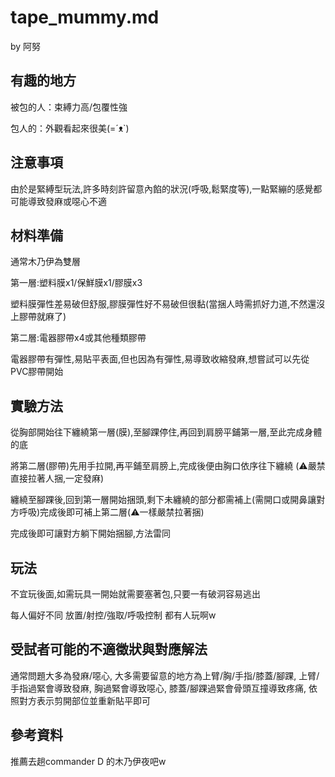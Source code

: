 tape_mummy.md
===
by 阿努

有趣的地方
---
被包的人：束縛力高/包覆性強

包人的：外觀看起來很美(=´ᴥ`)

注意事項
---
由於是緊縛型玩法,許多時刻許留意內餡的狀況(呼吸,鬆緊度等),一點緊繃的感覺都可能導致發麻或噁心不適

材料準備
---
通常木乃伊為雙層

第一層:塑料膜x1/保鮮膜x1/膠膜x3

塑料膜彈性差易破但舒服,膠膜彈性好不易破但很黏(當捆人時需抓好力道,不然還沒上膠帶就麻了)

第二層:電器膠帶x4或其他種類膠帶

電器膠帶有彈性,易貼平表面,但也因為有彈性,易導致收縮發麻,想嘗試可以先從PVC膠帶開始

實驗方法
---
從胸部開始往下纏繞第一層(膜),至腳踝停住,再回到肩膀平鋪第一層,至此完成身體的底

將第二層(膠帶)先用手拉開,再平鋪至肩膀上,完成後便由胸口依序往下纏繞
(⚠️嚴禁直接拉著人捆,一定發麻)

纏繞至腳踝後,回到第一層開始捆頭,剩下未纏繞的部分都需補上(需開口或開鼻讓對方呼吸)完成後即可補上第二層(⚠️一樣嚴禁拉著捆)

完成後即可讓對方躺下開始捆腳,方法雷同

玩法
---
不宜玩後面,如需玩具一開始就需要塞著包,只要一有破洞容易逃出

每人偏好不同 放置/射控/強取/呼吸控制 都有人玩啊w

受試者可能的不適徵狀與對應解法
---
通常問題大多為發麻/噁心, 大多需要留意的地方為上臂/胸/手指/膝蓋/腳踝, 上臂/手指過緊會導致發麻, 胸過緊會導致噁心, 膝蓋/腳踝過緊會骨頭互撞導致疼痛, 依照對方表示剪開部位並重新貼平即可

參考資料
---
推薦去趟commander D 的木乃伊夜吧w
